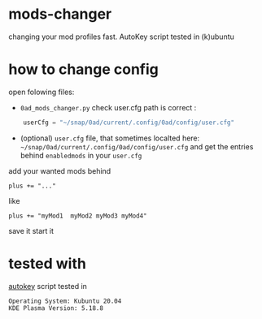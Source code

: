 # mods-changer
changing your mod profiles fast. AutoKey script tested in (k)ubuntu

# how to change config

open folowing files:
- `0ad_mods_changer.py`
check user.cfg path is correct :
```python
    userCfg = "~/snap/0ad/current/.config/0ad/config/user.cfg"
```

- (optional) `user.cfg`  file, that sometimes localted here: `~/snap/0ad/current/.config/0ad/config/user.cfg`
and get the entries behind `enabledmods` in your `user.cfg`

add your wanted mods behind 

`plus += "..."`

like

`plus += "myMod1  myMod2 myMod3 myMod4"`

save it start it

# tested with

[autokey](https://github.com/autokey/autokey) script tested in 

```
Operating System: Kubuntu 20.04
KDE Plasma Version: 5.18.8
```
